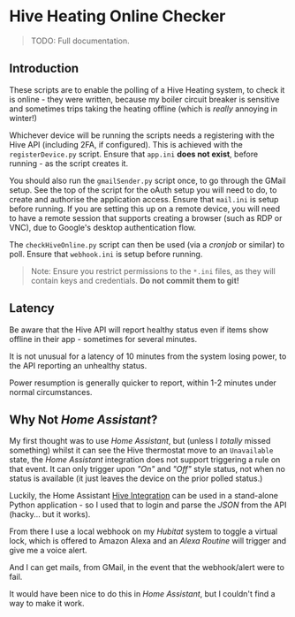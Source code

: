 # Hive Heating Online Checker

> TODO: Full documentation.

## Introduction

These scripts are to enable the polling of a Hive Heating system, to check it is online - they were written, because my boiler circuit breaker is sensitive and sometimes trips taking the heating offline (which is _really_ annoying in winter!)

Whichever device will be running the scripts needs a registering with the Hive API (including 2FA, if configured). This is achieved with the `registerDevice.py` script.
Ensure that `app.ini` **does not exist**, before running - as the script creates it.

You should also run the `gmailSender.py` script once, to go through the GMail setup. See the top of the script for the oAuth setup you will need to do, to create and authorise the application access.
Ensure that `mail.ini` is setup before running.
If you are setting this up on a remote device, you will need to have a remote session that supports creating a browser (such as RDP or VNC), due to Google's desktop authentication flow.

The `checkHiveOnline.py` script can then be used (via a _cronjob_ or similar) to poll.
Ensure that `webhook.ini` is setup before running.

> Note: Ensure you restrict permissions to the `*.ini` files, as they will contain keys and credentials. **Do not commit them to git!**

## Latency

Be aware that the Hive API will report healthy status even if items show offline in their app - sometimes for several minutes.

It is not unusual for a latency of 10 minutes from the system losing power, to the API reporting an unhealthy status.

Power resumption is generally quicker to report, within 1-2 minutes under normal circumstances.

## Why Not _Home Assistant_?

My first thought was to use _Home Assistant_, but (unless I _totally_ missed something) whilst it can see the Hive thermostat move to an `Unavailable` state, the _Home Assistant_ integration does not support triggering a rule on that event. It can only trigger upon _"On"_ and _"Off"_ style status, not when no status is available (it just leaves the device on the prior polled status.)

Luckily, the Home Assistant [Hive Integration](https://github.com/Pyhass/Pyhiveapi) can be used in a stand-alone Python application - so I used that to login and parse the _JSON_ from the API (hacky... but it works).

From there I use a local webhook on my _Hubitat_ system to toggle a virtual lock, which is offered to Amazon Alexa and an _Alexa Routine_ will trigger and give me a voice alert.

And I can get mails, from GMail, in the event that the webhook/alert were to fail.

It would have been nice to do this in _Home Assistant_, but I couldn't find a way to make it work.
